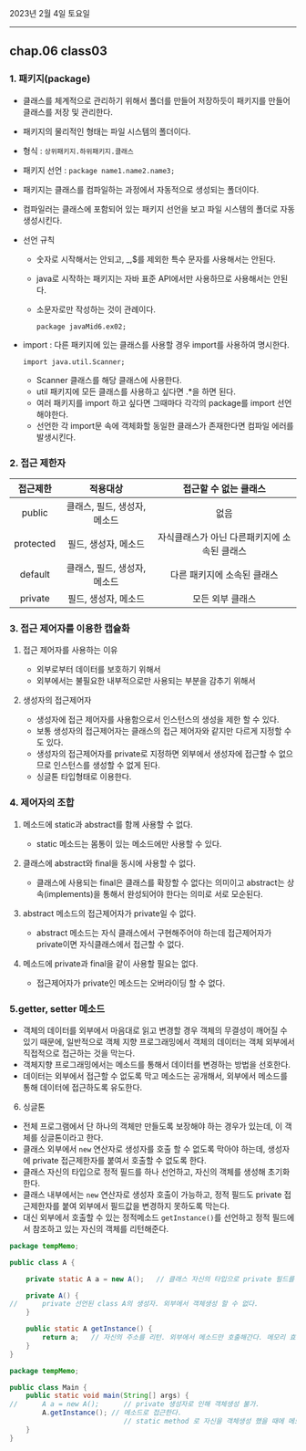 2023년 2월 4일 토요일

---

## chap.06 class03

### 1. 패키지(package)

- 클래스를 체계적으로 관리하기 위해서 폴더를 만들어 저장하듯이 패키지를 만들어 클래스를 저장 및 관리한다.
- 패키지의 물리적인 형태는 파일 시스템의 폴더이다.
- 형식 : `상위패키지.하위패키지.클래스`
- 패키지 선언 : `package name1.name2.name3;`
- 패키지는 클래스를 컴파일하는 과정에서 자동적으로 생성되는 폴더이다.
- 컴파일러는 클래스에 포함되어 있는 패키지 선언을 보고 파일 시스템의 폴더로 자동 생성시킨다.
- 선언 규칙

  - 숫자로 시작해서는 안되고, \_,$를 제외한 특수 문자를 사용해서는 안된다.
  - java로 시작하는 패키지는 자바 표준 API에서만 사용하므로 사용해서는 안된다.
  - 소문자로만 작성하는 것이 관례이다.

    `package javaMid6.ex02;`

- import : 다른 패키지에 있는 클래스를 사용할 경우 import를 사용하여 명시한다.

  `import java.util.Scanner;`

  - Scanner 클래스를 해당 클래스에 사용한다.
  - util 패키지에 모든 클래스를 사용하고 싶다면 .\*을 하면 된다.
  - 여러 패키지를 import 하고 싶다면 그때마다 각각의 package를 import 선언해야한다.
  - 선언한 각 import문 속에 객체화할 동일한 클래스가 존재한다면 컴파일 에러를 발생시킨다.

### 2. 접근 제한자

| 접근제한  |           적용대상           |            접근할 수 없는 클래스             |
| :-------: | :--------------------------: | :------------------------------------------: |
|  public   | 클래스, 필드, 생성자, 메소드 |                     없음                     |
| protected |     필드, 생성자, 메소드     | 자식클래스가 아닌 다른패키지에 소속된 클래스 |
|  default  | 클래스, 필드, 생성자, 메소드 |         다른 패키지에 소속된 클래스          |
|  private  |     필드, 생성자, 메소드     |               모든 외부 클래스               |

### 3. 접근 제어자를 이용한 캡슐화

1. 접근 제어자를 사용하는 이유

   - 외부로부터 데이터를 보호하기 위해서
   - 외부에서는 불필요한 내부적으로만 사용되는 부분을 감추기 위해서

2. 생성자의 접근제어자

   - 생성자에 접근 제어자를 사용함으로서 인스턴스의 생성을 제한 할 수 있다.
   - 보통 생성자의 접근제어자는 클래스의 접근 제어자와 같지만 다르게 지정할 수도 있다.
   - 생성자의 접근제어자를 private로 지정하면 외부에서 생성자에 접근할 수 없으므로 인스턴스를 생성할 수 없게 된다.
   - 싱글톤 타입형태로 이용한다.

### 4. 제어자의 조합

1. 메소드에 static과 abstract를 함께 사용할 수 없다.

   - static 메소드는 몸통이 있는 메소드에만 사용할 수 있다.

2. 클래스에 abstract와 final을 동시에 사용할 수 없다.

   - 클래스에 사용되는 final은 클래스를 확장할 수 없다는 의미이고 abstract는 상속(implements)을 통해서 완성되어야 한다는 의미로 서로 모순된다.

3. abstract 메소드의 접근제어자가 private일 수 없다.

   - abstract 메소드는 자식 클래스에서 구현해주어야 하는데 접근제어자가 private이면 자식클래스에서 접근할 수 없다.

4. 메소드에 private과 final을 같이 사용할 필요는 없다.

   - 접근제어자가 private인 메소드는 오버라이딩 할 수 없다.

### 5.getter, setter 메소드

- 객체의 데이터를 외부에서 마음대로 읽고 변경할 경우 객체의 무결성이 깨어질 수 있기 때문에, 일반적으로 객체 지향 프로그래밍에서 객체의 데이터는 객체 외부에서 직접적으로 접근하는 것을 막는다.
- 객체지향 프로그래밍에서는 메소드를 통해서 데이터를 변경하는 방법을 선호한다.
- 데이터는 외부에서 접근할 수 없도록 막고 메소드는 공개해서, 외부에서 메소드를 통해 데이터에 접근하도록 유도한다.

6. 싱글톤

- 전체 프로그램에서 단 하나의 객체만 만들도록 보장해야 하는 경우가 있는데, 이 객체를 싱글톤이라고 한다.
- 클래스 외부에서 `new` 연산자로 생성자를 호출 할 수 없도록 막아야 하는데, 생성자에 private 접근제한자를 붙여서 호출할 수 없도록 한다.
- 클래스 자신의 타입으로 정적 필드를 하나 선언하고, 자신의 객체를 생성해 초기화한다.
- 클래스 내부에서는 `new` 연산자로 생성자 호출이 가능하고, 정적 필드도 private 접근제한자를 붙여 외부에서 필드값을 변경하지 못하도록 막는다.
- 대신 외부에서 호출할 수 있는 정적메소드 `getInstance()`를 선언하고 정적 필드에서 참조하고 있는 자신의 객체를 리턴해준다.

```java
package tempMemo;

public class A {

	private static A a = new A();	// 클래스 자신의 타입으로 private 필드를 선언

	private A() {
//		private 선언된 class A의 생성자. 외부에서 객체생성 할 수 없다.
	}

	public static A getInstance() {
		return a;	// 자신의 주소를 리턴. 외부에서 메소드만 호출해간다. 메모리 효율성 증대
	}
}

package tempMemo;

public class Main {
	public static void main(String[] args) {
//		A a = new A(); 		// private 생성자로 인해 객체생성 불가.
		A.getInstance(); // 메소드로 접근한다.
							// static method 로 자신을 객체생성 했을 때에 메모리에 바로 올라간다.
	}
}
```

